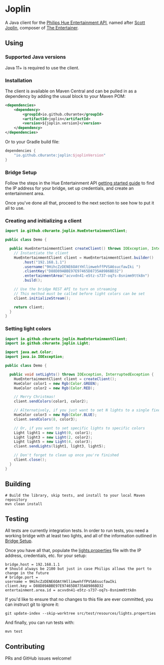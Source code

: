 # Joplin

A Java client for the
[Philips Hue Entertainment API](https://developers.meethue.com/develop/hue-entertainment/hue-entertainment-api/),
named after [Scott Joplin](https://en.wikipedia.org/wiki/Scott_Joplin),
composer of [The Entertainer](https://en.wikipedia.org/wiki/The_Entertainer_(rag)).

## Using

### Supported Java versions

Java 11+ is required to use the client.

### Installation

The client is available on Maven Central and can be pulled in as a dependency
by adding the usual block to your Maven POM:

```xml
<dependencies>
    <dependency>
        <groupId>io.github.c0urante</groupId>
        <artifactId>joplin</artifactId>
        <version>${joplin.version}</version>
    </dependency>
</dependencies>
```

Or to your Gradle build file:

```groovy
dependencies {
    "io.github.c0urante:joplin:$joplinVersion"
}
```

### Bridge Setup

Follow the steps in the Hue Entertainment API
[getting started guide](https://developers.meethue.com/develop/hue-entertainment/hue-entertainment-api/#getting-started-with-streaming-api)
to find the IP address for your bridge, set up credentials, and create an
entertainment area.

Once you've done all that, proceed to the next section to see how to put
it all to use.

### Creating and initializing a client

```java
import io.github.c0urante.joplin.HueEntertainmentClient;

public class Demo {

  public HueEntertainmentClient createClient() throws IOException, InterruptedException {
    // Instantiate the client
    HueEntertainmentClient client = HueEntertainmentClient.builder()
        .host("192.168.1.1")
        .username("9HihcZzDENE6OAtYHllimwehffPVSA6sucfawIki ")
        .clientKey("D88D89ABBE97E97465D8735A8986BD32")
        .entertainmentArea("acvvdn41-e5tz-s737-oq7s-8snimm9ttk8n")
        .build();

    // Use the bridge REST API to turn on streaming
    // This method must be called before light colors can be set
    client.initializeStream();

    return client;
  }
}
```

### Setting light colors

```java
import io.github.c0urante.joplin.HueEntertainmentClient;
import io.github.c0urante.joplin.Light;

import java.awt.Color;
import java.io.IOException;

public class Demo {

  public void setLights() throws IOException, InterruptedException {
    HueEntertainmentClient client = createClient();
    HueColor color1 = new Rgb(Color.GREEN);
    HueColor color2 = new Rgb(Color.RED);

    // Merry Christmas!
    client.sendColors(color1, color2);

    // Alternatively, if you just want to set N lights to a single fixed color
    HueColor color3 = new Rgb(Color.BLUE);
    client.sendColors(8, color3);

    // Or, if you want to set specific lights to specific colors
    Light light1 = new Light(0, color1);
    Light light3 = new Light(2, color2);
    Light light5 = new Light(4, color3);
    client.sendLights(light1, light3, light5);

    // Don't forget to clean up once you're finished
    client.close();
  }
}
```

## Building

```shell
# Build the library, skip tests, and install to your local Maven repository
mvn clean install
```

## Testing

All tests are currently integration tests. In order to run tests, you need
a working bridge with at least two lights, and all of the information outlined in
[Bridge Setup](#bridge-setup).

Once you have all that, populate the [lights.properties](src/test/resources/lights.properties)
file with the IP address, credentials, etc. for your setup:

```properties
bridge.host = 192.168.1.1
# Should always be 2100 but just in case Philips allows the port to change in the future
# bridge.port =
username = 9HihcZzDENE6OAtYHllimwehffPVSA6sucfawIki
client.key = D88D89ABBE97E97465D8735A8986BD32
entertainment.area.id = acvvdn41-e5tz-s737-oq7s-8snimm9ttk8n
```

If you'd like to ensure that no changes to this file are ever committed, you can
instruct git to ignore it:

```shell
git update-index --skip-worktree src/test/resources/lights.properties
```

And finally, you can run tests with:

```shell
mvn test
```

## Contributing

PRs and GitHub issues welcome!
